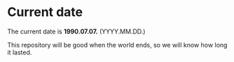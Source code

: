 # Current date

The current date is **1990.07.07.** (YYYY.MM.DD.)

This repository will be good when the world ends, so we will know how long it lasted.
